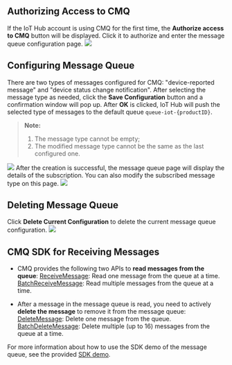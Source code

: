 [//]: # (chinagitpath:XXXXX)

## Authorizing Access to CMQ
If the IoT Hub account is using CMQ for the first time, the **Authorize access to CMQ** button will be displayed. Click it to authorize and enter the message queue configuration page.
![](https://main.qcloudimg.com/raw/1a0c70c7b450606a2a36126729ca94bb.png)

## Configuring Message Queue
There are two types of messages configured for CMQ: "device-reported message" and "device status change notification". After selecting the message type as needed, click the **Save Configuration** button and a confirmation window will pop up. After **OK** is clicked, IoT Hub will push the selected type of messages to the default queue ```queue-iot-{productID}```.
> **Note:**
> 
> 1. The message type cannot be empty;
> 2. The modified message type cannot be the same as the last configured one.

![](https://main.qcloudimg.com/raw/6cd86325e42790cc56c3e9447ceb0caa.png)
After the creation is successful, the message queue page will display the details of the subscription. You can also modify the subscribed message type on this page.
![](https://main.qcloudimg.com/raw/d3c09f0b71dbc4ff09d5af4305218626.png)

## Deleting Message Queue
Click **Delete Current Configuration** to delete the current message queue configuration.
![](https://main.qcloudimg.com/raw/a94cd916a39715edb1118dd01fa4cf02.png)

## CMQ SDK for Receiving Messages
- CMQ provides the following two APIs to **read messages from the queue**:
    [ReceiveMessage](https://cloud.tencent.com/document/product/406/5839): Read one message from the queue at a time.
    [BatchReceiveMessage](https://cloud.tencent.com/document/product/406/5924): Read multiple messages from the queue at a time.
    
- After a message in the message queue is read, you need to actively **delete the message** to remove it from the message queue:   
    [DeleteMessage](https://cloud.tencent.com/document/api/406/5840): Delete one message from the queue.
    [BatchDeleteMessage](https://cloud.tencent.com/document/api/406/5841): Delete multiple (up to 16) messages from the queue at a time.
    
For more information about how to use the SDK demo of the message queue, see the provided [SDK demo](https://cloud.tencent.com/document/product/406/6107).

